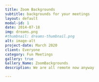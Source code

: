 ```yaml
---
title: Zoom Backgrounds
subtitle: backgrounds for your meetings
layout: default
modal-id: 1
date: 2014-07-18
img: dreams.png
#thumbnail: dreams-thumbnail.png
alt: image-alt
project-date: March 2020
client: Everyone
category: Fun Meetings
gallery: true
Gallery_Name: ZoomBackgrounds
description: We are all remote now anyway

---
```

